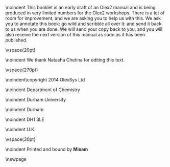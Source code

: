 \noindent This booklet is an early draft of an Olex2 manual and is being produced in very limited numbers for the Olex2 workshops.
There is a lot of room for improvement, and we are asking you to help us with this. We ask you to annotate this book: go wild and scribble all over it: and send it back to us when you are done.
We will send your copy back to you, and you will also receive the next version of this manual as soon as it has been published.

\vspace{20pt}

\noindent We thank Natasha Chetina for editing this text.


\vspace{270pt}

\noindent\copyright 2014 OlexSys Ltd

\noindent Department of Chemistry

\noindent Durham University

\noindent Durham

\noindent DH1 3LE

\noindent U.K.

\vspace{30pt}


\noindent Printed and bound by **Mixam**

\newpage
